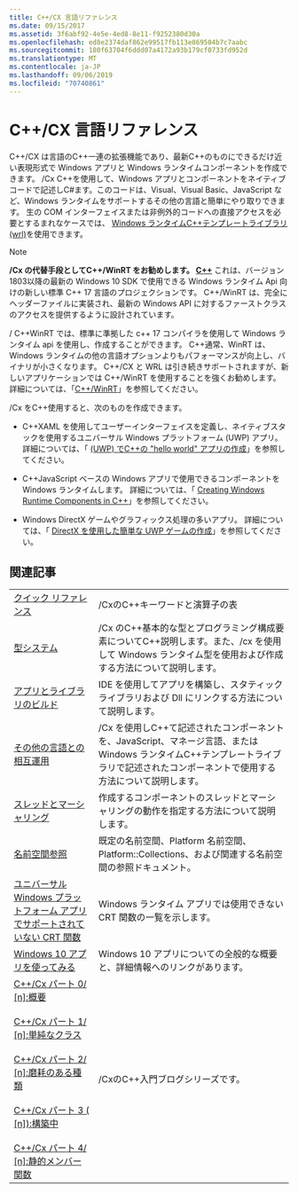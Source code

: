 ```yaml
---
title: C++/CX 言語リファレンス
ms.date: 09/15/2017
ms.assetid: 3f6abf92-4e5e-4ed8-8e11-f9252380d30a
ms.openlocfilehash: ed8e2374daf862e99517fb113e869504b7c7aabc
ms.sourcegitcommit: 180f63704f6ddd07a4172a93b179cf0733fd952d
ms.translationtype: MT
ms.contentlocale: ja-JP
ms.lasthandoff: 09/06/2019
ms.locfileid: "70740861"
---
```

# <a name="ccx-language-reference"></a>C++/CX 言語リファレンス

C++/CX は言語のC++一連の拡張機能であり、最新C++のものにできるだけ近い表現形式で Windows アプリと Windows ランタイムコンポーネントを作成できます。 /Cx C++を使用して、Windows アプリとコンポーネントをネイティブコードで記述しC#ます。このコードは、Visual、Visual Basic、JavaScript など、Windows ランタイムをサポートするその他の言語と簡単にやり取りできます。 生の COM インターフェイスまたは非例外的コードへの直接アクセスを必要とするまれなケースでは、 [Windows ランタイムC++テンプレートライブラリ (wrl)](../windows/windows-runtime-cpp-template-library-wrl.md)を使用できます。

> [!NOTE]
> **/Cx の代替手段としてC++/WinRT をお勧めします。 [ C++](/windows/uwp/cpp-and-winrt-apis/index)** これは、バージョン1803以降の最新の Windows 10 SDK で使用できる Windows ランタイム Api 向けの新しい標準 C++ 17 言語のプロジェクションです。 C++/WinRT は、完全にヘッダーファイルに実装され、最新の Windows API に対するファーストクラスのアクセスを提供するように設計されています。
>
> / C++WinRT では、標準に準拠した c++ 17 コンパイラを使用して Windows ランタイム api を使用し、作成することができます。 C++通常、WinRT は、Windows ランタイムの他の言語オプションよりもパフォーマンスが向上し、バイナリが小さくなります。 C++/CX と WRL は引き続きサポートされますが、新しいアプリケーションでは C++/WinRT を使用することを強くお勧めします。 詳細については、「[C++/WinRT](/windows/uwp/cpp-and-winrt-apis/index)」を参照してください。

/Cx をC++使用すると、次のものを作成できます。

- C++XAML を使用してユーザーインターフェイスを定義し、ネイティブスタックを使用するユニバーサル Windows プラットフォーム (UWP) アプリ。 詳細については、「 [(UWP) でC++の "hello world" アプリの作成](/windows/uwp/get-started/create-a-basic-windows-10-app-in-cpp)」を参照してください。

- C++JavaScript ベースの Windows アプリで使用できるコンポーネントを Windows ランタイムします。 詳細については、「 [Creating Windows Runtime Components in C++](/windows/uwp/winrt-components/creating-windows-runtime-components-in-cpp)」を参照してください。

- Windows DirectX ゲームやグラフィックス処理の多いアプリ。 詳細については、「 [DirectX を使用した簡単な UWP ゲームの作成](/windows/uwp/gaming/tutorial--create-your-first-uwp-directx-game)」を参照してください。

## <a name="related-articles"></a>関連記事

|||
|-|-|
|[クイック リファレンス](../cppcx/quick-reference-c-cx.md)|/CxのC++キーワードと演算子の表|
|[型システム](../cppcx/type-system-c-cx.md)|/Cx のC++基本的な型とプログラミング構成要素についてC++説明します。また、/cx を使用して Windows ランタイム型を使用および作成する方法について説明します。|
|[アプリとライブラリのビルド](../cppcx/building-apps-and-libraries-c-cx.md)|IDE を使用してアプリを構築し、スタティックライブラリおよび Dll にリンクする方法について説明します。|
|[その他の言語との相互運用](../cppcx/interoperating-with-other-languages-c-cx.md)|/Cx を使用しC++て記述されたコンポーネントを、JavaScript、マネージ言語、または Windows ランタイムC++テンプレートライブラリで記述されたコンポーネントで使用する方法について説明します。|
|[スレッドとマーシャリング](../cppcx/threading-and-marshaling-c-cx.md)|作成するコンポーネントのスレッドとマーシャリングの動作を指定する方法について説明します。|
|[名前空間参照](../cppcx/namespaces-reference-c-cx.md)|既定の名前空間、Platform 名前空間、Platform::Collections、および関連する名前空間の参照ドキュメント。|
|[ユニバーサル Windows プラットフォーム アプリでサポートされていない CRT 関数](../cppcx/crt-functions-not-supported-in-universal-windows-platform-apps.md)|Windows ランタイム アプリでは使用できない CRT 関数の一覧を示します。|
|[Windows 10 アプリを使ってみる](/windows/uwp/get-started/)|Windows 10 アプリについての全般的な概要と、詳細情報へのリンクがあります。|
|[C++/Cx パート 0/ \[n\]:概要](https://blogs.msdn.microsoft.com/vcblog/2012/08/29/ccx-part-0-of-n-an-introduction/)<br /><br />[C++/Cx パート 1/ \[n\]:単純なクラス](https://blogs.msdn.microsoft.com/vcblog/2012/09/05/ccx-part-1-of-n-a-simple-class/)<br /><br />[C++/Cx パート 2/ \[n\]:磨耗のある種類](https://blogs.msdn.microsoft.com/vcblog/2012/09/17/ccx-part-2-of-n-types-that-wear-hats/)<br /><br />[C++/Cx パート 3 ( \[n\]):構築中](https://blogs.msdn.microsoft.com/vcblog/2012/10/05/ccx-part-3-of-n-under-construction/)<br /><br />[C++/Cx パート 4/ \[n\]:静的メンバー関数](https://blogs.msdn.microsoft.com/vcblog/2012/10/19/ccx-part-4-of-n-static-member-functions/)|/CxのC++入門ブログシリーズです。|
